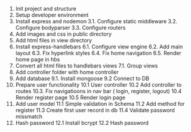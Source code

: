 1. Init project and structure
2. Setup developer environment
3. Install express and nodemon
    3.1. Configure static middleware
    3.2. Configure bodyparser
    3.3. Configure routers
4. Add images and css in public directory
5. Add html files in view directory
6. Install express-handlebars
    6.1. Configure view engine
    6.2. Add main layout
    6.3. Fix hyperlink styles
    6.4. Fix home navigation
    6.5. Render home page in hbs
7. Convert all html files to handlebars views
    7.1. Group views
8. Add controller folder with home controller
9. Add database
    9.1. Install mongoose
    9.2 Connect to DB
10. Prepare user functionality
    10.1 User controller
    10.2 Add controller to routes
    10.3. Fix navigatioons in nav bar ( login, register, logout)
    10.4 Render register page
    10.5 Render login page
11. Add user model
    11.1 Simple validation in Schema
    11.2 Add method for register
    11.3 Create first user record in db
    11.4 Validate password missmatch
12. Hash password
    12.1 Install bcrypt
    12.2 Hash password
